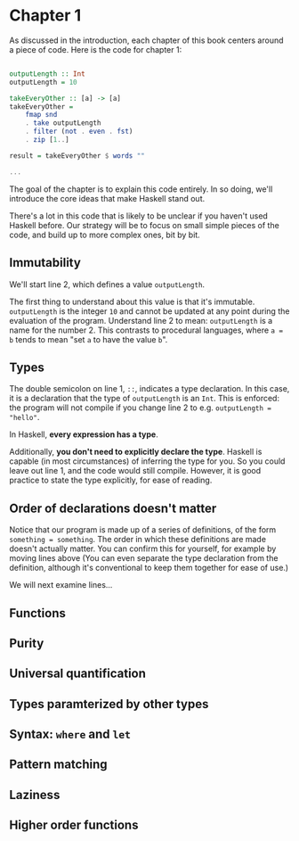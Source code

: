 # Chapter 1

As discussed in the introduction, each chapter of this book centers around a piece of code. Here is the code for chapter 1:

```haskell

outputLength :: Int
outputLength = 10

takeEveryOther :: [a] -> [a]
takeEveryOther =
    fmap snd 
    . take outputLength 
    . filter (not . even . fst) 
    . zip [1..] 

result = takeEveryOther $ words ""

...
```

The goal of the chapter is to explain this code entirely. In so doing, we'll introduce the core ideas that make Haskell stand out.

There's a lot in this code that is likely to be unclear if you haven't used Haskell before. Our strategy will be to focus on small simple pieces of the code, and build up to more complex ones, bit by bit.

## Immutability

We'll start line 2, which defines a value `outputLength`. 

The first thing to understand about this value is that it's immutable. `outputLength` is the integer `10` and cannot be updated at any point during the evaluation of the program. Understand line 2 to mean: `outputLength` is a name for the number 2. This contrasts to procedural languages, where `a = b` tends to mean "set `a` to have the value `b`".

## Types

The double semicolon on line 1, `::`, indicates a type declaration. In this case, it is a declaration that the type of `outputLength` is an `Int`. This is enforced: the program will not compile if you change line 2 to e.g. `outputLength = "hello"`. 

In Haskell, **every expression has a type**. 


Additionally, **you don't need to explicitly declare the type**. Haskell is capable (in most circumstances) of inferring the type for you. So you could leave out line 1, and the code would still compile.
However, it is good practice to state the type explicitly, for ease of reading.

## Order of declarations doesn't matter

Notice that our program is made up of a series of definitions, of the form `something = something`. The order in which these definitions are made doesn't actually matter. You can confirm this for yourself, for example by moving lines 
    above 
(You can even separate the type declaration from the definition, although it's conventional to keep them together for ease of use.)

We will next examine lines...

## Functions

## Purity

## Universal quantification

## Types paramterized by other types


## Syntax: `where` and `let`

## Pattern matching

## Laziness

## Higher order functions
 